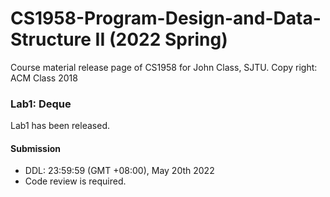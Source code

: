 # CS1958-Program-Design-and-Data-Structure II (2022 Spring)
Course material release page of CS1958 for John Class, SJTU.
Copy right: ACM Class 2018

### Lab1: Deque
Lab1 has been released.
#### Submission
- DDL: 23:59:59 (GMT +08:00), May 20th 2022
- Code review is required.

